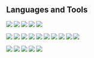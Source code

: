 ## Languages and Tools

![](https://img.shields.io/badge/Java-informational?style=flat&logo=Java&logoColor=white&color=007396)
![](https://img.shields.io/badge/-C++-informational?style=flat&logo=cplusplus&style=plastic)
![](https://img.shields.io/badge/Node.js-informational?style=flat&logo=Node.js&logoColor=white&color=339933)
![](https://img.shields.io/badge/MySQL-informational?style=flat&logo=MySQL&logoColor=white&color=4479A1)
![](https://img.shields.io/badge/Redis-informational?style=flat&logo=Redis&logoColor=white&color=DC382D)

![](https://img.shields.io/badge/HTML5-informational?style=flat&logo=HTML5&logoColor=white&color=E34F26)
![](https://img.shields.io/badge/CSS3-informational?style=flat&logo=CSS3&logoColor=white&color=1572B6)
![](https://img.shields.io/badge/Javascript-informational?style=flat&logo=JavaScript&logoColor=white&color=F7DF1E)
![](https://img.shields.io/badge/Typescript-informational?style=flat&logo=TypeScript&logoColor=white&color=007ACC)
![](https://img.shields.io/badge/Sass-informational?style=flat&logo=Sass&logoColor=white&color=CC6699)
![](https://img.shields.io/badge/React-informational?style=flat&logo=React&logoColor=white&color=61DAFB)
![](https://img.shields.io/badge/Ember.js-informational?style=flat&logo=Ember.js&logoColor=white&color=E04E39)
![](https://img.shields.io/badge/jQuery-informational?style=flat&logo=jQuery&logoColor=white&color=0769AD)
![](https://img.shields.io/badge/Nginx-informational?style=flat&logo=Nginx&logoColor=white&color=269539)
![](https://img.shields.io/badge/Apache-informational?style=flat&logo=Apache&logoColor=white&color=D22128)

![](https://img.shields.io/badge/NPM-informational?style=flat&logo=NPM&logoColor=white&color=CB3837)
![](https://img.shields.io/badge/Github-informational?style=flat&logo=Github&logoColor=white&color=181717)
![](https://img.shields.io/badge/VScode-informational?style=flat&logo=Visual_Studio_Code&logoColor=white&color=007ACC)
![](https://img.shields.io/badge/Jenkins-informational?style=flat&logo=Jenkins&logoColor=white&color=D24939)
![](https://img.shields.io/badge/Docker-informational?style=flat&logo=Docker&logoColor=white&color=2496ED)

